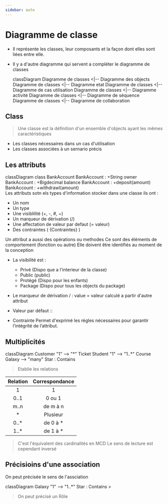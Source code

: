 ```yaml
---
sidebar: auto
---
```


# Diagramme de classe

- Il représente les classes, leur composants et la façon dont elles sont liées entre elle.

- Il y a d'autre diagramme qui servent a compléter le diagramme de classes
  <div style="max-width: 100%; overflow-x: auto; -webkit-overflow-scrolling: touch;">
    <mermaid>
      classDiagram
      Diagramme de classes <|-- Diagramme des objects
      Diagramme de classes <|-- Diagramme etat
      Diagramme de classes <|-- Diagramme de cas utilisation
      Diagramme de classes <|-- Diagramme activité
      Diagramme de classes <|-- Diagramme de séquence
      Diagramme de classes <|-- Diagramme de collaboration
    </mermaid>
  </div>

## Class

> Une classe est la définition d'un ensemble d'objects ayant les mêmes caractéristiques

- Les classes nécessaires dans un cas d'utilisation
- Les classes associées à un sernario précis

## Les attributs

<div style="max-width: 100%; overflow-x: auto; -webkit-overflow-scrolling: touch;">
    <mermaid>
      classDiagram
      class BankAccount
      BankAccount : +String owner
      BankAccount : +Bigdecimal balance
      BankAccount : +deposit(amount)
      BankAccount : +withdrawl(amount)
    </mermaid>
</div>
Les attributs sotn els types d'information stocker dans une classe
ils ont :

- Un nom
- Un type
- Une visiblilité (+, -, #, ~)
- Un marqueur de dérivation (/)
- Une affectation de valeur par defaut (= valeur)
- Des contraintes ( {Contraintes} )

Un attribut a aussi des opérations ou methodes
Ce sont des éléments de comportement (fonction ou autre)
Elle doivent être identifiés au moment de la conception

- La visibilité est :

  - Privé (Dispo que a l'interieur de la classe)
  - Public (public)
  - Protégé (Dispo pour les enfants)
  - Package (Dispo pour tous les objects du package)

- Le marqueur de dérivation / : value = valeur calculé a partir d'autre attribut
- Valeur par défaut ::

- Contrainte Permet d'exprimé les règles nécessaires pour garantir l’intégrité de l’attribut.

## Multiplicités

<div style="max-width: 100%; overflow-x: auto; -webkit-overflow-scrolling: touch;">
    <mermaid>
    classDiagram
      Customer "1" --> "*" Ticket
      Student "1" --> "1..*" Course
      Galaxy --> "many" Star : Contains
    </mermaid>
</div>

> Etablie les relations

| Relation | Correspondance |
| :------: | :------------: |
|    1     |       1        |
|   0..1   |     0 ou 1     |
|   m..n   |    de m à n    |
|    \*    |    Plusieur    |
|  0..\*   |   de 0 à \*    |
|  1..\*   |   de 1 à \*    |

> C'est l'équivalent des cardinalités en MCD
> Le sens de lecture est cependant inversé

## Précisioins d'une association

On peut précisée le sens de l'assciation

<div style="max-width: 100%; overflow-x: auto; -webkit-overflow-scrolling: touch;">
    <mermaid>
      classDiagram
      Galaxy "1" --> "1..*" Star : Contains >
    </mermaid>
</div>

> On peut précisé un Rôle
